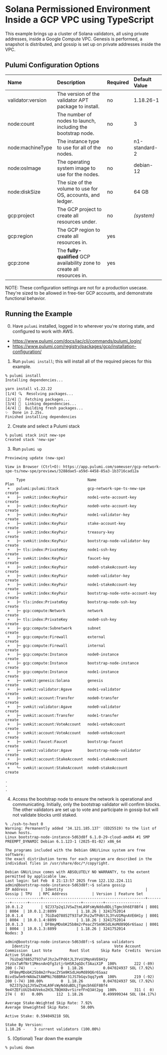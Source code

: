 # Solana Permissioned Environment Inside a GCP VPC using TypeScript

This example brings up a cluster of Solana validators, all using
private addresses, inside a Google Compute VPC.  Genesis is performed,
a snapshot is distributed, and gossip is set up on private addresses
inside the VPC.

## Pulumi Configuration Options

| Name              | Description                                                               | Required | Default Value |
| :---------------- | :------------------------------------------------------------------------ | :------- | :------------ |
| validator:version | The version of the validator APT package to install.                      | no       | 1.18.26-1     |
| node:count        | The number of nodes to launch, including the bootstrap node.              | no       | 3             |
| node:machineType  | The instance type to use for all of the nodes.                            | no       | n1-standard-2 |
| node:osImage      | The operating system image to use for the nodes.                          | no       | debian-12     |
| node:diskSize     | The size of the volume to use for OS, accounts, and ledger.               | no       | 64 GB         |
| gcp:project       | The GCP project to create all resources under.                            | no       | _(system)_    |
| gcp:region        | The GCP region to create all resources in.                                | yes      |               |
| gcp:zone          | The **fully-qualified** GCP availability zone to create all resources in. | yes      |               |

NOTE: These configuration settings are not for a production usecase.  They're sized to be allowed in
free-tier GCP accounts, and demonstrate functional behavior.

## Running the Example

0. Have `pulumi` installed, logged in to wherever you're storing state, and configured to work with AWS.

- https://www.pulumi.com/docs/iac/cli/commands/pulumi_login/
- https://www.pulumi.com/registry/packages/gcp/installation-configuration/

1. Run `pulumi install`; this will install all of the required pieces for this example.

```
% pulumi install
Installing dependencies...

yarn install v1.22.22
[1/4] 🔍  Resolving packages...
[2/4] 🚚  Fetching packages...
[3/4] 🔗  Linking dependencies...
[4/4] 🔨  Building fresh packages...
✨  Done in 2.25s.
Finished installing dependencies
```

2. Create and select a Pulumi stack

```
% pulumi stack init new-spe
Created stack 'new-spe'
```

3. Run `pulumi up`

```
Previewing update (new-spe)

View in Browser (Ctrl+O): https://app.pulumi.com/someuser/gcp-network-spe-ts/new-spe/previews/3288dae5-a59d-4458-85a3-1b3716cad12a

     Type                            Name                             Plan
 +   pulumi:pulumi:Stack             gcp-network-spe-ts-new-spe       create
 +   ├─ svmkit:index:KeyPair         node1-vote-account-key           create
 +   ├─ svmkit:index:KeyPair         node0-vote-account-key           create
 +   ├─ svmkit:index:KeyPair         node1-validator-key              create
 +   ├─ svmkit:index:KeyPair         stake-account-key                create
 +   ├─ svmkit:index:KeyPair         treasury-key                     create
 +   ├─ svmkit:index:KeyPair         bootstrap-node-validator-key     create
 +   ├─ tls:index:PrivateKey         node1-ssh-key                    create
 +   ├─ svmkit:index:KeyPair         faucet-key                       create
 +   ├─ svmkit:index:KeyPair         node0-stakeAccount-key           create
 +   ├─ svmkit:index:KeyPair         node0-validator-key              create
 +   ├─ svmkit:index:KeyPair         node1-stakeAccount-key           create
 +   ├─ svmkit:index:KeyPair         bootstrap-node-vote-account-key  create
 +   ├─ tls:index:PrivateKey         bootstrap-node-ssh-key           create
 +   ├─ gcp:compute:Network          network                          create
 +   ├─ tls:index:PrivateKey         node0-ssh-key                    create
 +   ├─ gcp:compute:Subnetwork       subnet                           create
 +   ├─ gcp:compute:Firewall         external                         create
 +   ├─ gcp:compute:Firewall         internal                         create
 +   ├─ gcp:compute:Instance         node0-instance                   create
 +   ├─ gcp:compute:Instance         bootstrap-node-instance          create
 +   ├─ gcp:compute:Instance         node1-instance                   create
 +   ├─ svmkit:genesis:Solana        genesis                          create
 +   ├─ svmkit:validator:Agave       node1-validator                  create
 +   ├─ svmkit:account:Transfer      node0-transfer                   create
 +   ├─ svmkit:validator:Agave       node0-validator                  create
 +   ├─ svmkit:account:Transfer      node1-transfer                   create
 +   ├─ svmkit:account:VoteAccount   node1-voteAccount                create
 +   ├─ svmkit:account:VoteAccount   node0-voteAccount                create
 +   ├─ svmkit:faucet:Faucet         bootstrap-faucet                 create
 +   ├─ svmkit:validator:Agave       bootstrap-node-validator         create
 +   ├─ svmkit:account:StakeAccount  node1-stakeAccount               create
 +   └─ svmkit:account:StakeAccount  node0-stakeAccount               create

.
.
.
```

4. Access the bootstrap node to ensure the network is operational and communicating. Initially, only the bootstrap validator will confirm blocks. The other validators are set up to vote and participate in gossip but will not validate blocks until staked.

```
% ./ssh-to-host 0
Warning: Permanently added '34.121.185.137' (ED25519) to the list of known hosts.
Linux bootstrap-node-instance-5d63d8f 6.1.0-29-cloud-amd64 #1 SMP PREEMPT_DYNAMIC Debian 6.1.123-1 (2025-01-02) x86_64

The programs included with the Debian GNU/Linux system are free software;
the exact distribution terms for each program are described in the
individual files in /usr/share/doc/*/copyright.

Debian GNU/Linux comes with ABSOLUTELY NO WARRANTY, to the extent
permitted by applicable law.
Last login: Sat Feb  8 21:13:57 2025 from 122.132.224.111
admin@bootstrap-node-instance-5d63d8f:~$ solana gossip
IP Address      | Identity                                     | Gossip | TPU   | RPC Address           | Version | Feature Set
----------------+----------------------------------------------+--------+-------+-----------------------+---------+----------------
10.0.1.2        | 9ZJ37p2q1JVSwZtmLA9FsWyNdduBDLjTgmcbh6EF8Bf4 | 8001   | 8004  | 10.0.1.2:8899         | 1.18.26 | 3241752014
10.0.1.4        | 7GiDaQ78852T937aFJhz2wTPd6tJL3YvU1MqnAVE6H1y | 8001   | 8004  | 10.0.1.4:8899         | 1.18.26 | 3241752014
10.0.1.3        | DF8myMDobK25b8m2rPeacZYSm9KSdLHoMd89Q6r6Saaz | 8001   | 8004  | 10.0.1.3:8899         | 1.18.26 | 3241752014
Nodes: 3

admin@bootstrap-node-instance-5d63d8f:~$ solana validators
   Identity                                      Vote Account                            Commission  Last Vote        Root Slot     Skip Rate  Credits  Version            Active Stake
  7GiDaQ78852T937aFJhz2wTPd6tJL3YvU1MqnAVE6H1y  FtzUx7aRfNrt1MmsnAnQfg3ztjrbHSRJqGDcf3AaiX1P  100%        222 (-89)        200 (-74)    -           0  1.18.26         0.047024937 SOL (7.92%)
  DF8myMDobK25b8m2rPeacZYSm9KSdLHoMd89Q6r6Saaz  BivdSw5m9rWAUwZtAWPNi76BBRAr31JS7bGqv3qq7yeN  100%        219 (-92)        200 (-74) 100.00%        0  1.18.26         0.047024937 SOL (7.92%)
  9ZJ37p2q1JVSwZtmLA9FsWyNdduBDLjTgmcbh6EF8Bf4  9e4YZEFiUU2b4UVeko2H3L7BQHX8vrSirefFnQ3At2pg  100%        311 (  0)        274 (  0)   0.00%      112  1.18.26         0.499999344 SOL (84.17%)

Average Stake-Weighted Skip Rate: 7.92%
Average Unweighted Skip Rate:     50.00%

Active Stake: 0.594049218 SOL

Stake By Version:
1.18.26 -    3 current validators (100.00%)
```

5. (Optional) Tear down the example

```
% pulumi down
```
